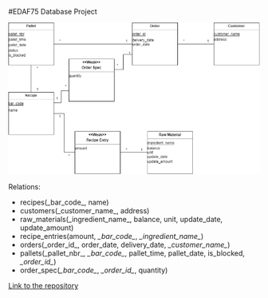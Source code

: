 #EDAF75 Database Project

![Database design uml](databas_design.png)

Relations:

+ recipes(\_bar_code\_, name)
+ customers(\_customer_name\_, address)
+ raw_materials(\_ingredient_name\_, balance, unit, update_date, update_amount)
+ recipe_entries(amount, *\_bar_code\_*, *\_ingredient_name\_*)
+ orders(\_order_id\_, order_date, delivery_date, *\_customer_name\_*)
+ pallets(\_pallet_nbr\_, *\_bar_code\_*, pallet_time, pallet_date, is_blocked, *\_order_id\_*)
+ order_spec(*\_bar_code\_*, *\_order_id\_*, quantity)

[Link to the repository](https://github.com/VilhelmA/EDAF75_Project)
